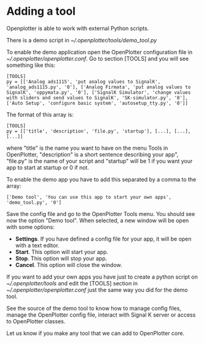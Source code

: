 # Adding a tool

Openplotter is able to work with external Python scripts.

There is a demo script in *~/.openplotter/tools/demo_tool.py*

To enable the demo application open the OpenPlotter configuration file in *~/.openplotter/openplotter.conf*. Go to section [TOOLS] and you will see something like this:

```
[TOOLS]
py = [['Analog ads1115', 'put analog values to SignalK', 'analog_ads1115.py', '0'], ['Analog Firmata', 'put analog values to SignalK', 'oppymata.py', '0'], ['SignalK Simulator', 'change values with sliders and send values to SignalK', 'SK-simulator.py', '0'], ['Auto Setup', 'configure basic system', 'autosetup_tty.py', '0']]
```

The format of this array is:

```
[TOOLS]
py = [['title', 'description', 'file.py', 'startup'], [...], [...], [...]]
```

where "title" is the name you want to have on the menu Tools in OpenPlotter, "description" is a short sentence describing your app", "file.py" is the name of your script and "startup" will be 1 if you want your app to start at startup or 0 if not.

To enable the demo app you have to add this separated by a comma to the array:

```
['Demo tool', 'You can use this app to start your own apps', 'demo_tool.py', '0']
```

Save the config file and go to the OpenPlotter Tools menu. You should see now the option "Demo tool". When selected, a new window will be open with some options:

* **Settings**. If you have defined a config file for your app, it will be open with a text editor.
* **Start**. This option will start your app.
* **Stop**. This option will stop your app.
* **Cancel**. This option will close the window.

If you want to add your own apps you have just to create a python script on *~/.openplotter/tools* and edit the [TOOLS] section in *~/.openplotter/openplotter.conf* just the same way you did for the demo tool.

See the source of the demo tool to know how to manage config files, manage the OpenPlotter config file, interact with Signal K server or access to OpenPlotter classes.

Let us know if you make any tool that we can add to OpenPlotter core.


